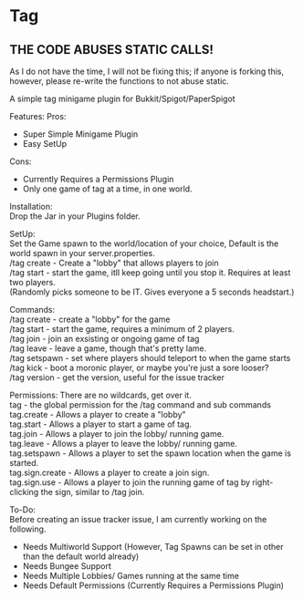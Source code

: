 # Tag

## THE CODE ABUSES STATIC CALLS!
As I do not have the time, I will not be fixing this; if anyone is forking this, however, please re-write the functions to not abuse static.

A simple tag minigame plugin for Bukkit/Spigot/PaperSpigot

Features:
  Pros:
  - Super Simple Minigame Plugin
  - Easy SetUp

  Cons:
  - Currently Requires a Permissions Plugin
  - Only one game of tag at a time, in one world.
  
Installation:  
  Drop the Jar in your Plugins folder.
  
SetUp:  
Set the Game spawn to the world/location of your choice, Default is the world spawn in your server.properties.  
/tag create - Create a "lobby" that allows players to join  
/tag start - start the game, itll keep going until you stop it. Requires at least two players.  
(Randomly picks someone to be IT. Gives everyone a 5 seconds headstart.)  

Commands:  
/tag create - create a "lobby" for the game  
/tag start - start the game, requires a minimum of 2 players.  
/tag join - join an exsisting or ongoing game of tag  
/tag leave - leave a game, though that's pretty lame.  
/tag setspawn - set where players should teleport to when the game starts  
/tag kick <player> - boot a moronic player, or maybe you're just a sore looser?  
/tag version - get the version, useful for the issue tracker  

Permissions:
There are no wildcards, get over it.  
tag - the global permission for the /tag command and sub commands  
tag.create - Allows a player to create a "lobby"  
tag.start - Allows a player to start a game of tag.  
tag.join - Allows a player to join the lobby/ running game.  
tag.leave - Allows a player to leave the lobby/ running game.  
tag.setspawn - Allows a player to set the spawn location when the game is started.  
tag.sign.create - Allows a player to create a join sign.  
tag.sign.use - Allows a player to join the running game of tag by right-clicking the sign, similar to /tag join.  

To-Do:  
Before creating an issue tracker issue, I am currently working on the following.  
- Needs Multiworld Support (However, Tag Spawns can be set in other than the default world already)  
- Needs Bungee Support  
- Needs Multiple Lobbies/ Games running at the same time  
- Needs Default Permissions (Currently Requires a Permissions Plugin)  
